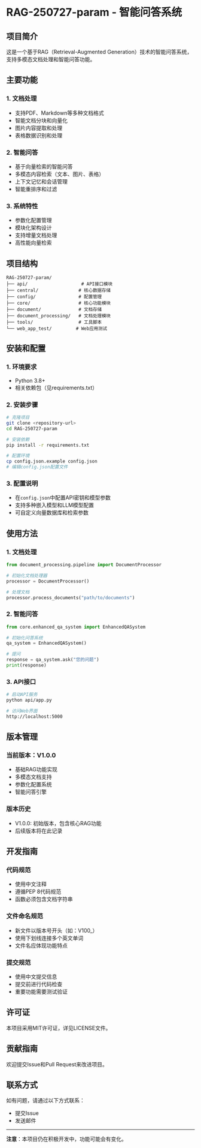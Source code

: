 # RAG-250727-param - 智能问答系统

## 项目简介

这是一个基于RAG（Retrieval-Augmented Generation）技术的智能问答系统，支持多模态文档处理和智能问答功能。

## 主要功能

### 1. 文档处理
- 支持PDF、Markdown等多种文档格式
- 智能文档分块和向量化
- 图片内容提取和处理
- 表格数据识别和处理

### 2. 智能问答
- 基于向量检索的智能问答
- 多模态内容检索（文本、图片、表格）
- 上下文记忆和会话管理
- 智能重排序和过滤

### 3. 系统特性
- 参数化配置管理
- 模块化架构设计
- 支持增量文档处理
- 高性能向量检索

## 项目结构

```
RAG-250727-param/
├── api/                    # API接口模块
├── central/               # 核心数据存储
├── config/                # 配置管理
├── core/                  # 核心功能模块
├── document/              # 文档存储
├── document_processing/   # 文档处理模块
├── tools/                 # 工具脚本
└── web_app_test/         # Web应用测试
```

## 安装和配置

### 1. 环境要求
- Python 3.8+
- 相关依赖包（见requirements.txt）

### 2. 安装步骤
```bash
# 克隆项目
git clone <repository-url>
cd RAG-250727-param

# 安装依赖
pip install -r requirements.txt

# 配置环境
cp config.json.example config.json
# 编辑config.json配置文件
```

### 3. 配置说明
- 在`config.json`中配置API密钥和模型参数
- 支持多种嵌入模型和LLM模型配置
- 可自定义向量数据库和检索参数

## 使用方法

### 1. 文档处理
```python
from document_processing.pipeline import DocumentProcessor

# 初始化文档处理器
processor = DocumentProcessor()

# 处理文档
processor.process_documents("path/to/documents")
```

### 2. 智能问答
```python
from core.enhanced_qa_system import EnhancedQASystem

# 初始化问答系统
qa_system = EnhancedQASystem()

# 提问
response = qa_system.ask("您的问题")
print(response)
```

### 3. API接口
```bash
# 启动API服务
python api/app.py

# 访问Web界面
http://localhost:5000
```

## 版本管理

### 当前版本：V1.0.0
- 基础RAG功能实现
- 多模态文档支持
- 参数化配置系统
- 智能问答引擎

### 版本历史
- V1.0.0: 初始版本，包含核心RAG功能
- 后续版本将在此记录

## 开发指南

### 代码规范
- 使用中文注释
- 遵循PEP 8代码规范
- 函数必须包含文档字符串

### 文件命名规范
- 新文件以版本号开头（如：V100_）
- 使用下划线连接多个英文单词
- 文件名应体现功能特点

### 提交规范
- 使用中文提交信息
- 提交前进行代码检查
- 重要功能需要测试验证

## 许可证

本项目采用MIT许可证，详见LICENSE文件。

## 贡献指南

欢迎提交Issue和Pull Request来改进项目。

## 联系方式

如有问题，请通过以下方式联系：
- 提交Issue
- 发送邮件

---

**注意**：本项目仍在积极开发中，功能可能会有变化。
